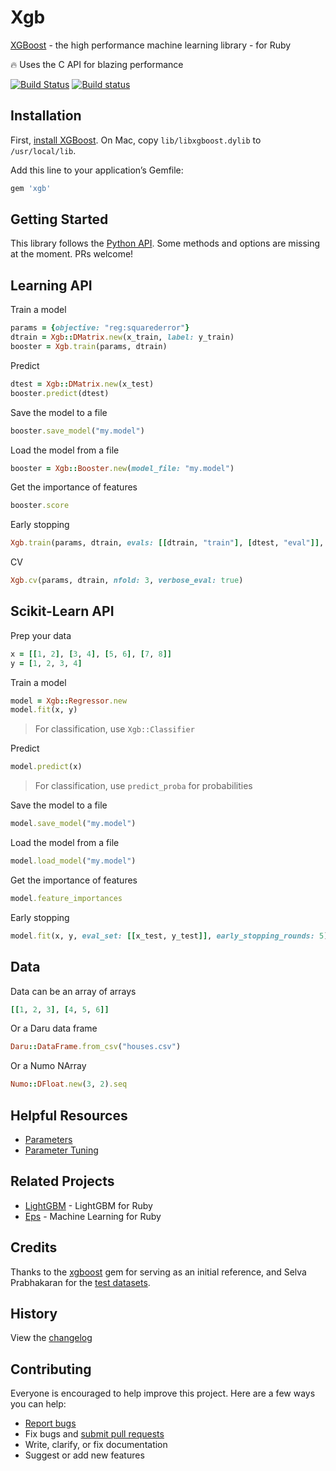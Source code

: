 # Xgb

[XGBoost](https://github.com/dmlc/xgboost) - the high performance machine learning library - for Ruby

:fire: Uses the C API for blazing performance

[![Build Status](https://travis-ci.org/ankane/xgb.svg?branch=master)](https://travis-ci.org/ankane/xgb) [![Build status](https://ci.appveyor.com/api/projects/status/588akcdtya9c4rw9/branch/master?svg=true)](https://ci.appveyor.com/project/ankane/xgb/branch/master)

## Installation

First, [install XGBoost](https://xgboost.readthedocs.io/en/latest/build.html). On Mac, copy `lib/libxgboost.dylib` to `/usr/local/lib`.

Add this line to your application’s Gemfile:

```ruby
gem 'xgb'
```

## Getting Started

This library follows the [Python API](https://xgboost.readthedocs.io/en/latest/python/python_api.html). Some methods and options are missing at the moment. PRs welcome!

## Learning API

Train a model

```ruby
params = {objective: "reg:squarederror"}
dtrain = Xgb::DMatrix.new(x_train, label: y_train)
booster = Xgb.train(params, dtrain)
```

Predict

```ruby
dtest = Xgb::DMatrix.new(x_test)
booster.predict(dtest)
```

Save the model to a file

```ruby
booster.save_model("my.model")
```

Load the model from a file

```ruby
booster = Xgb::Booster.new(model_file: "my.model")
```

Get the importance of features

```ruby
booster.score
```

Early stopping

```ruby
Xgb.train(params, dtrain, evals: [[dtrain, "train"], [dtest, "eval"]], early_stopping_rounds: 5)
```

CV

```ruby
Xgb.cv(params, dtrain, nfold: 3, verbose_eval: true)
```

## Scikit-Learn API

Prep your data

```ruby
x = [[1, 2], [3, 4], [5, 6], [7, 8]]
y = [1, 2, 3, 4]
```

Train a model

```ruby
model = Xgb::Regressor.new
model.fit(x, y)
```

> For classification, use `Xgb::Classifier`

Predict

```ruby
model.predict(x)
```

> For classification, use `predict_proba` for probabilities

Save the model to a file

```ruby
model.save_model("my.model")
```

Load the model from a file

```ruby
model.load_model("my.model")
```

Get the importance of features

```ruby
model.feature_importances
```

Early stopping

```ruby
model.fit(x, y, eval_set: [[x_test, y_test]], early_stopping_rounds: 5)
```

## Data

Data can be an array of arrays

```ruby
[[1, 2, 3], [4, 5, 6]]
```

Or a Daru data frame

```ruby
Daru::DataFrame.from_csv("houses.csv")
```

Or a Numo NArray

```ruby
Numo::DFloat.new(3, 2).seq
```

## Helpful Resources

- [Parameters](https://xgboost.readthedocs.io/en/latest/parameter.html)
- [Parameter Tuning](https://xgboost.readthedocs.io/en/latest/tutorials/param_tuning.html)

## Related Projects

- [LightGBM](https://github.com/ankane/lightgbm) - LightGBM for Ruby
- [Eps](https://github.com/ankane/eps) - Machine Learning for Ruby

## Credits

Thanks to the [xgboost](https://github.com/PairOnAir/xgboost-ruby) gem for serving as an initial reference, and Selva Prabhakaran for the [test datasets](https://github.com/selva86/datasets).

## History

View the [changelog](https://github.com/ankane/xgb/blob/master/CHANGELOG.md)

## Contributing

Everyone is encouraged to help improve this project. Here are a few ways you can help:

- [Report bugs](https://github.com/ankane/xgb/issues)
- Fix bugs and [submit pull requests](https://github.com/ankane/xgb/pulls)
- Write, clarify, or fix documentation
- Suggest or add new features
